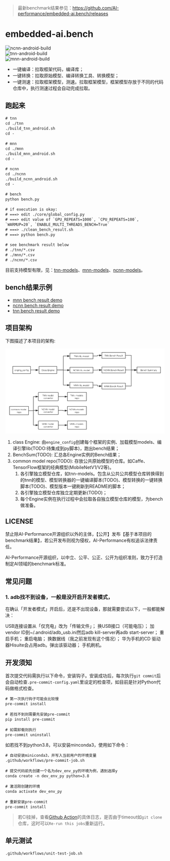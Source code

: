 > 最新benchmark结果参见：https://github.com/AI-performance/embedded-ai.bench/releases

# embedded-ai.bench

![ncnn-android-build](https://github.com/AI-performance/embedded-ai.bench/workflows/ncnn-android-build/badge.svg)  
![tnn-android-build](https://github.com/AI-performance/embedded-ai.bench/workflows/tnn-android-build/badge.svg)  
![mnn-android-build](https://github.com/AI-performance/embedded-ai.bench/workflows/mnn-android-build/badge.svg)

- 一键编译：拉取框架代码，编译库；
- 一键转换：拉取原始模型、编译转换工具、转换模型；
- 一键测速：拉取框架模型，测速。拉取框架模型，框架模型存放于不同的代码仓库中，执行测速过程会自动完成拉取。

## 跑起来

```shell
# tnn
cd ./tnn
./build_tnn_android.sh
cd -

# mnn
cd ./mnn
./build_mnn_android.sh
cd -

# ncnn
cd ./ncnn
./build_ncnn_android.sh
cd -

# bench
python bench.py

# if execution is okay:
# ===> edit ./core/global_config.py
# ===> edit value of `GPU_REPEATS=1000`, `CPU_REPEATS=100`, `WARMUP=20`, `ENABLE_MULTI_THREADS_BENCH=True`
# ===> ./clean_bench_result.sh
# ===> python bench.py

# see benchmark result below
# ./tnn/*.csv
# ./mnn/*.csv
# ./ncnn/*.csv

```

目前支持模型有限，见：[tnn-models](https://github.com/AI-performance/tnn-models)、[mnn-models](https://github.com/AI-performance/mnn-models)、[ncnn-models](https://github.com/AI-performance/ncnn-models)。

## bench结果示例

- [mnn bench result demo](https://github.com/AI-performance/embedded-ai.bench/blob/master/docs/bench-demo/mnn-(HEAD%20detached%20at%201.0.0)-0df31a8-android-armv7android-armv8-20200723-221707.bench.csv)
- [ncnn bench result demo](https://github.com/AI-performance/embedded-ai.bench/blob/master/docs/bench-demo/ncnn-master-66c8c7e-android-armv7android-armv8-20200723-221633.bench.csv)
- [tnn bench result demo](https://github.com/AI-performance/embedded-ai.bench/blob/master/docs/bench-demo/tnn-master-2aa6b9f-android-armv7android-armv8-20200723-215922.bench.csv)


## 项目架构

下图描述了本项目的架构:

![embedded-ai.bench architecture](./docs/bench-architecture.png "embedded-ai.bench architecture")

1. class Engine: 由`engine_config`创建每个框架的实例、加载模型models、编译引擎lib(TODO:待集成到py脚本)，跑出bench结果；
2. BenchSum(TODO): 汇总各Engine实例的Bench结果；
3. common model repo(TODO): 存放公共原始模型的仓库。如Caffe、TensorFlow框架的经典模型(MobileNetV1/V2等)。
    1. 各引擎独立模型仓库，如tnn-models。包含从公共公共模型仓库转换得到的tnn的模型、模型转换器的一键编译脚本(TODO)、模型转换的一键转换脚本(TODO)、模型版本一键刷新到README的脚本；
    2. 各引擎独立模型仓库独立定期更新(TODO)；
    3. 每个Engine实例在执行过程中会拉取各自独立模型仓库的模型，为bench做准备。
    
    
## LICENSE

禁止除AI-Performance开源组织以外的主体，【公开】发布【基于本项目的benchmark结果】，若公开发布则视为侵权，AI-Performance有权追诉法律责任。

AI-Performance开源组织，以中立、公平、公正、公开为组织准则，致力于打造制定AI领域的benchmark标准。


## 常见问题

### 1. adb找不到设备，一般是没开启开发者模式，

在确认「开发者模式」开启后，还是不出现设备，那就需要尝试以下，一般都能解决：

USB连接设置从「仅充电」改为「传输文件」；
换USB接口（可能电压）；
加vendor ID到~/.android/adb_usb.ini然后adb kill-server再adb start-server；
重启手机；
重启电脑；
换数据线（我之前发现有这个情况）；
华为手机的CD 驱动器Hisuite会占用adb。弹出该驱动器；
手机刷机。

    
## 开发须知

首次提交代码需执行以下命令，安装钩子。安装成功后，每次执行`git commit`后会自动检查`.pre-commit-config.yaml`里设定的检查项，如目前是针对Python代码做格式检查。

```shell
# 第一次执行钩子可能会比较慢
pre-commit install

# 若找不到则需要先安装pre-commit
pip install pre-commit

# 如需卸载则执行
pre-commit uninstall
```

如若找不到python3.8，可以安装minconda3，使用如下命令：

```shell
# 自动安装miniconda3，并写入当前用户的环境变量
.github/workflows/pre-commit-job.sh

# 提交代码前先创建一个名为dev_env_py的环境为例，遇到选择y
conda create -n dev_env_py python=3.8

# 激活刚创建的环境
conda activate dev_env_py

# 重新安装pre-commit
pre-commit install
```

> 若CI挂掉，查看[Github Action](https://github.com/AI-performance/embedded-ai.bench/actions)的具体日志，是否由于timeout如`git clone`仓库，这时可以`Re-run this jobs`重新运行。


## 单元测试

```shell
.github/workflows/unit-test-job.sh
```
